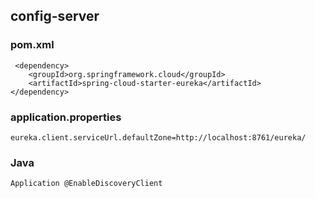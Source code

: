 config-server 
-------------
### pom.xml  
     <dependency>
        <groupId>org.springframework.cloud</groupId>
        <artifactId>spring-cloud-starter-eureka</artifactId>
    </dependency>
     
### application.properties
    eureka.client.serviceUrl.defaultZone=http://localhost:8761/eureka/
  
### Java   
    Application @EnableDiscoveryClient
  
